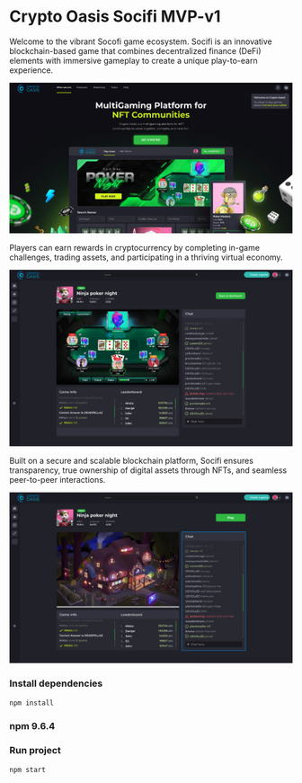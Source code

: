 # Crypto Oasis Socifi MVP-v1

Welcome to the vibrant Socofi game ecosystem. Socifi is an innovative blockchain-based game that combines decentralized finance (DeFi) elements with immersive gameplay to create a unique play-to-earn experience.

![alt text](public/Screenshot_15.png)

Players can earn rewards in cryptocurrency by completing in-game challenges, trading assets, and participating in a thriving virtual economy.

![alt text](public/Screenshot_16.png)

Built on a secure and scalable blockchain platform, Socifi ensures transparency, true ownership of digital assets through NFTs, and seamless peer-to-peer interactions. 

![alt text](public/Screenshot_17.png)

### Install dependencies

```bash
npm install
```
### npm 9.6.4

### Run project

```bash
npm start
```
